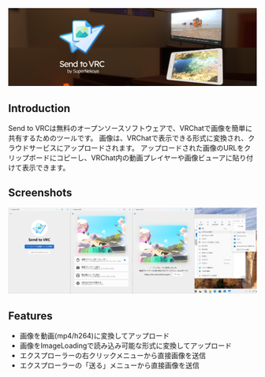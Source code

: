 <img src=".github/SendToVRC_Header.jpg" alt="Send to VRC">

## Introduction

Send to VRCは無料のオープンソースソフトウェアで、VRChatで画像を簡単に共有するためのツールです。
画像は、VRChatで表示できる形式に変換され、クラウドサービスにアップロードされます。
アップロードされた画像のURLをクリップボードにコピーし、VRChat内の動画プレイヤーや画像ビューアに貼り付けて表示できます。

## Screenshots

<img src=".github/SendToVRC_ScreenShot.jpg" alt="Screenshots">

## Features

- 画像を動画(mp4/h264)に変換してアップロード
- 画像をImageLoadingで読み込み可能な形式に変換してアップロード
- エクスプローラーの右クリックメニューから直接画像を送信
- エクスプローラーの「送る」メニューから直接画像を送信
